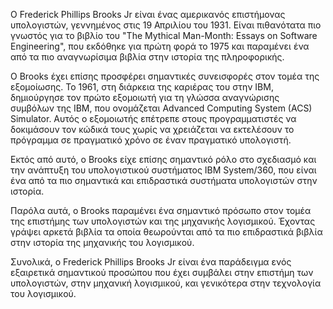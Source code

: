 Ο Frederick Phillips Brooks Jr είναι ένας αμερικανός επιστήμονας υπολογιστών, γεννημένος στις 19 Απριλίου του 1931. Είναι πιθανότατα πιο γνωστός για το βιβλίο του "The Mythical Man-Month: Essays on Software Engineering", που εκδόθηκε για πρώτη φορά το 1975 και παραμένει ένα από τα πιο αναγνωρίσιμα βιβλία στην ιστορία της πληροφορικής.

Ο Brooks έχει επίσης προσφέρει σημαντικές συνεισφορές στον τομέα της εξομοίωσης. Το 1961, στη διάρκεια της καριέρας του στην IBM, δημιούργησε τον πρώτο εξομοιωτή για τη γλώσσα αναγνώρισης συμβόλων της IBM, που ονομάζεται Advanced Computing System (ACS) Simulator. Αυτός ο εξομοιωτής επέτρεπε στους προγραμματιστές να δοκιμάσουν τον κώδικά τους χωρίς να χρειάζεται να εκτελέσουν το πρόγραμμα σε πραγματικό χρόνο σε έναν πραγματικό υπολογιστή.

Εκτός από αυτό, ο Brooks είχε επίσης σημαντικό ρόλο στο σχεδιασμό και την ανάπτυξη του υπολογιστικού συστήματος IBM System/360, που είναι ένα από τα πιο σημαντικά και επιδραστικά συστήματα υπολογιστών στην ιστορία.

Παρόλα αυτά, ο Brooks παραμένει ένα σημαντικό πρόσωπο στον τομέα της επιστήμης των υπολογιστών και της μηχανικής λογισμικού. Έχοντας γράψει αρκετά βιβλία τα οποία θεωρούνται από τα πιο επιδραστικά βιβλία στην ιστορία της μηχανικής του λογισμικού. 

Συνολικά, ο Frederick Phillips Brooks Jr είναι ένα παράδειγμα ενός εξαιρετικά σημαντικού προσώπου που έχει συμβάλει στην επιστήμη των υπολογιστών, στην μηχανική λογισμικού, και γενικότερα στην τεχνολογία του λογισμικού.
